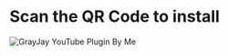 # Scan the QR Code to install
![GrayJay YouTube Plugin By Me](https://github.com/pantsufan/grayspon/assets/45329484/65f55a70-2107-42d2-bea5-e10c840061de)
